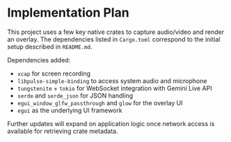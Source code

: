 # Implementation Plan

This project uses a few key native crates to capture audio/video and render an overlay. The dependencies listed in `Cargo.toml` correspond to the initial setup described in `README.md`.

Dependencies added:
- `xcap` for screen recording
- `libpulse-simple-binding` to access system audio and microphone
- `tungstenite` + `tokio` for WebSocket integration with Gemini Live API
- `serde` and `serde_json` for JSON handling
- `egui_window_glfw_passthrough` and `glow` for the overlay UI
- `egui` as the underlying UI framework

Further updates will expand on application logic once network access is available for retrieving crate metadata.
